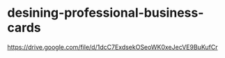 # desining-professional-business-cards

https://drive.google.com/file/d/1dcC7ExdsekOSeoWK0xeJecVE9BuKufCr
